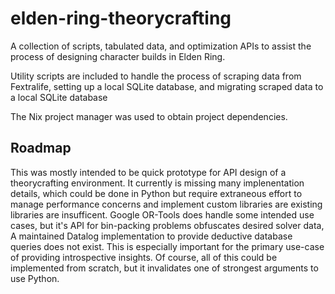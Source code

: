# elden-ring-theorycrafting
A collection of scripts, tabulated data, and optimization APIs to assist the process of designing character builds in Elden Ring. 

Utility scripts are included to handle the process of scraping data from Fextralife, setting up a local SQLite database, and migrating scraped data to a local SQLite database 

The Nix project manager was used to obtain project dependencies.

## Roadmap 
This was mostly intended to be quick prototype for API design of a theorycrafting environment.  It currently is missing many implenentation details, which could be done in Python but require extraneous effort to manage performance concerns and implement custom libraries are existing libraries are insufficent.  Google OR-Tools does handle some intended use cases, but it's API for bin-packing problems obfuscates desired solver data, A maintained Datalog implementation to provide deductive database queries does not exist. This is especially important for the primary use-case of providing introspective insights.  Of course, all of this could be implemented from scratch, but it invalidates one of strongest arguments to use Python. 



